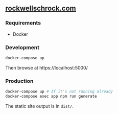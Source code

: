 ## [rockwellschrock.com](http://rockwellschrock.com/)

### Requirements

- Docker

### Development

```bash
docker-compose up
```

Then browse at https://localhost:5000/

### Production

```bash
docker-compose up # If it's not running already
docker-compose exec app npm run generate
```

The static site output is in `dist/`.
